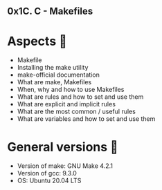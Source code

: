 ## 0x1C. C - Makefiles
# Aspects :memo:
* Makefile
* Installing the make utility
* make-official documentation
* What are make, Makefiles
* When, why and how to use Makefiles
* What are rules and how to set and use them
* What are explicit and implicit rules
* What are the most common / useful rules
* What are variables and how to set and use them

# General versions :memo:
* Version of make: GNU Make 4.2.1
* Version of gcc: 9.3.0
* OS: Ubuntu 20.04 LTS

